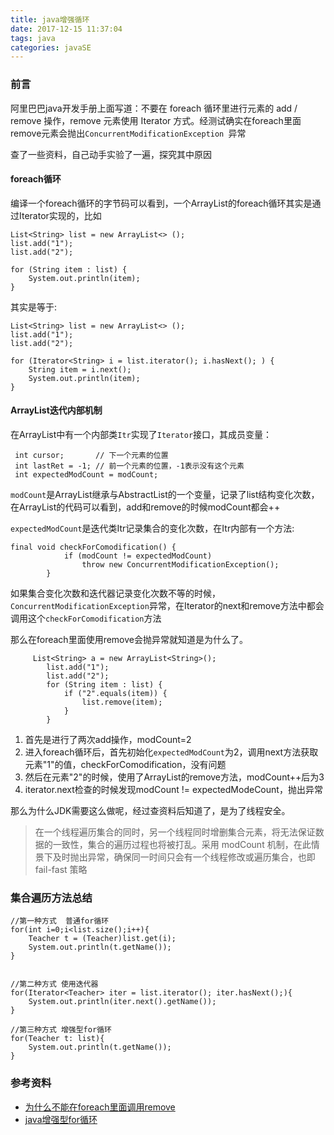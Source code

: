 ```yaml
---
title: java增强循环
date: 2017-12-15 11:37:04
tags: java
categories: javaSE
---
```


### 前言

阿里巴巴java开发手册上面写道：不要在 foreach 循环里进行元素的 add / remove 操作，remove 元素使用 Iterator 方式。经测试确实在foreach里面remove元素会抛出`ConcurrentModificationException `异常

查了一些资料，自己动手实验了一遍，探究其中原因

#### foreach循环
编译一个foreach循环的字节码可以看到，一个ArrayList的foreach循环其实是通过Iterator实现的，比如

``` 
List<String> list = new ArrayList<> ();
list.add("1");
list.add("2");

for (String item : list) {
    System.out.println(item);
}
```

其实是等于:
``` 
List<String> list = new ArrayList<> ();
list.add("1");
list.add("2");

for (Iterator<String> i = list.iterator(); i.hasNext(); ) {
    String item = i.next();
    System.out.println(item);
}
```

#### ArrayList迭代内部机制

在ArrayList中有一个内部类`Itr`实现了`Iterator`接口，其成员变量：
``` 
 int cursor;       // 下一个元素的位置
 int lastRet = -1; // 前一个元素的位置，-1表示没有这个元素
 int expectedModCount = modCount;
```

`modCount`是ArrayList继承与AbstractList的一个变量，记录了list结构变化次数，在ArrayList的代码可以看到，add和remove的时候modCount都会++

`expectedModCount`是迭代类Itr记录集合的变化次数，在Itr内部有一个方法:
``` 
final void checkForComodification() {
            if (modCount != expectedModCount)
                throw new ConcurrentModificationException();
        }
```
如果集合变化次数和迭代器记录变化次数不等的时候，`ConcurrentModificationException`异常，在Iterator的next和remove方法中都会调用这个`checkForComodification`方法

那么在foreach里面使用remove会抛异常就知道是为什么了。
``` 
     List<String> a = new ArrayList<String>();
        list.add("1");
        list.add("2");
        for (String item : list) {
            if ("2".equals(item)) {
                list.remove(item);
            }
        }
```
1. 首先是进行了两次add操作，modCount=2
2. 进入foreach循环后，首先初始化`expectedModCount`为2，调用next方法获取元素"1"的值，checkForComodification，没有问题
3. 然后在元素"2"的时候，使用了ArrayList的remove方法，modCount++后为3
4. iterator.next检查的时候发现modCount != expectedModeCount，抛出异常


那么为什么JDK需要这么做呢，经过查资料后知道了，是为了线程安全。
> 在一个线程遍历集合的同时，另一个线程同时增删集合元素，将无法保证数据的一致性，集合的遍历过程也将被打乱。采用 modCount 机制，在此情景下及时抛出异常，确保同一时间只会有一个线程修改或遍历集合，也即 fail-fast 策略

### 集合遍历方法总结
``` 
//第一种方式  普通for循环  
for(int i=0;i<list.size();i++){  
    Teacher t = (Teacher)list.get(i);  
    System.out.println(t.getName());  
}  


//第二种方式 使用迭代器  
for(Iterator<Teacher> iter = list.iterator(); iter.hasNext();){  
    System.out.println(iter.next().getName());  
}  

//第三种方式 增强型for循环  
for(Teacher t: list){  
    System.out.println(t.getName());  
} 
```

### 参考资料
- [为什么不能在foreach里面调用remove](http://www.jianshu.com/p/724f763fd242)
- [java增强型for循环](http://blog.csdn.net/itmyhome1990/article/details/8797005)